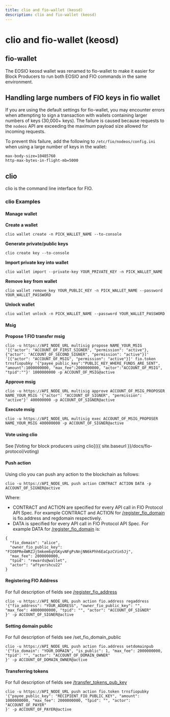 ```yaml
---
title: clio and fio-wallet (keosd)
description: clio and fio-wallet (keosd)
---
```


# clio and fio-wallet (keosd)

## fio-wallet

The EOSIO keosd wallet was renamed to fio-wallet to make it easier for Block Producers to run both EOSIO and FIO commands in the same environment.

## Handling large numbers of FIO keys in fio wallet

If you are using the default settings for fio-wallet, you may encounter errors when attempting to sign a transaction with wallets containing larger numbers of keys (30,000+ keys). The failure is caused because requests to the `nodeos` API are exceeding the maximum payload size allowed for incoming requests.

To prevent this failure, add the following to `/etc/fio/nodeos/config.ini` when using a large number of keys in the wallet:

```
max-body-size=10485760
http-max-bytes-in-flight-mb=5000
```

## clio

clio is the command line interface for FIO.

### clio Examples

#### Manage wallet

**Create a wallet**

`clio wallet create -n PICK_WALLET_NAME --to-console`

**Generate private/public keys**

`clio create key --to-console`

**Import private key into wallet**

`clio wallet import --private-key YOUR_PRIVATE_KEY -n PICK_WALLET_NAME`

**Remove key from wallet**

`clio wallet remove_key YOUR_PUBLIC_KEY -n PICK_WALLET_NAME --password YOUR_WALLET_PASSWORD`

**Unlock wallet**

`clio wallet unlock -n PICK_WALLET_NAME --password YOUR_WALLET_PASSWORD`

#### Msig

**Propose 1 FIO transfer msig**
```shell
clio -u https://API_NODE_URL multisig propose NAME_YOUR_MSIG '[{"actor": "ACCOUNT_OF_FIRST_SIGNER", "permission": "active"},{"actor": "ACCOUNT_OF_SECOND_SIGNER", "permission": "active"}]' '[{"actor": "ACCOUNT_OF_MSIG", "permission": "active"}]' fio.token trnsfiopubky '{"payee_public_key":"PUBLIC_KEY_WHERE_FUNDS_ARE_SENT", "amount":1000000000, "max_fee":2000000000, "actor":"ACCOUNT_OF_MSIG", "tpid":""}' 1000000000 -p ACCOUNT_OF_MSIG@active
```

**Approve msig**

```shell
clio -u https://API_NODE_URL multisig approve ACCOUNT_OF_MSIG_PROPOSER NAME_YOUR_MSIG '{"actor": "ACCOUNT_OF_SIGNER", "permission": "active"}' 400000000 -p ACCOUNT_OF_SIGNER@active
```

**Execute msig**
```shell
clio -u https://API_NODE_URL multisig exec ACCOUNT_OF_MSIG_PROPOSER NAME_YOUR_MSIG 400000000 -p ACCOUNT_OF_SIGNER@active
```

#### Vote using clio

See [Voting for block producers using clio]({{ site.baseurl }}/docs/fio-protocol/voting)

#### Push action

Using clio you can push any action to the blockchain as follows:

`clio -u https://API_NODE_URL push action CONTRACT ACTION DATA -p ACCOUNT_OF_SIGNER@active`

Where:

* CONTRACT and ACTION are specified for every API call in FIO Protocol API Spec. For example CONTRACT and ACTION for [/register_fio_domain]({{site.baseurl}}/pages/api/fio-api/#options-regdomain) is fio.address and regdomain respectively.
* DATA is specified for every API call in FIO Protocol API Spec. For example DATA for [/register_fio_domain]({{site.baseurl}}/pages/api/fio-api/#options-regdomain) is:

```
{
  "fio_domain": "alice",
  "owner_fio_public_key": "FIO8PRe4WRZJj5mkem6qVGKyvNFgPsNnjNN6kPhh6EaCpzCVin5Jj",
  "max_fee": 2000000000,
  "tpid": "rewards@wallet",
  "actor": "aftyershcu22"
}
```

#### Registering FIO Address

For full description of fields see [/register_fio_address]({{site.baseurl}}/pages/api/fio-api/#options-regaddress)
```
clio -u https://API_NODE_URL push action fio.address regaddress '{"fio_address": "YOUR_ADDRESS", "owner_fio_public_key": "", "max_fee": 40000000000, "tpid": "", "actor": "ACCOUNT_OF_SIGNER"
}' -p ACCOUNT_OF_SIGNER@active
```

#### Setting domain public

For full description of fields see /set_fio_domain_public
```
clio -u https://API_NODE_URL push action fio.address setdomainpub '{"fio_domain": "YOUR_DOMAIN", "is_public": 1, "max_fee": 2000000000, "tpid": "", "actor": "ACCOUNT_OF_DOMAIN_OWNER"
}' -p ACCOUNT_OF_DOMAIN_OWNER@active
```

#### Transferring tokens

For full description of fields see [/transfer_tokens_pub_key]({{site.baseurl}}/pages/api/fio-api/#options-trnsfiopubky)
```
clio -u https://API_NODE_URL push action fio.token trnsfiopubky '{"payee_public_key": "RECIPIENT_FIO_PUBLIC_KEY", "amount": 1000000000, "max_fee": 2000000000, "tpid": "", "actor": "ACCOUNT_OF_PAYER"
}' -p ACCOUNT_OF_PAYER@active
```
